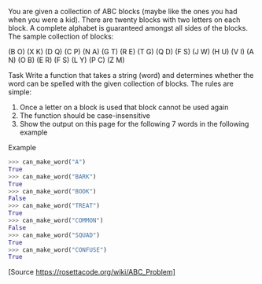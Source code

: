 You are given a collection of ABC blocks (maybe like the ones you had when you were a kid).
There are twenty blocks with two letters on each block.
A complete alphabet is guaranteed amongst all sides of the blocks.
The sample collection of blocks:

 (B O)
 (X K)
 (D Q)
 (C P)
 (N A)
 (G T)
 (R E)
 (T G)
 (Q D)
 (F S)
 (J W)
 (H U)
 (V I)
 (A N)
 (O B)
 (E R)
 (F S)
 (L Y)
 (P C)
 (Z M)

Task
Write a function that takes a string (word) and determines whether the word can be spelled with the given collection of blocks.
The rules are simple:
   1. Once a letter on a block is used that block cannot be used again
   2. The function should be case-insensitive
   3. Show the output on this page for the following 7 words in the following example

Example
```python
>>> can_make_word("A")
True
>>> can_make_word("BARK")
True
>>> can_make_word("BOOK")
False
>>> can_make_word("TREAT")
True
>>> can_make_word("COMMON")
False
>>> can_make_word("SQUAD")
True
>>> can_make_word("CONFUSE")
True
```
[Source https://rosettacode.org/wiki/ABC_Problem]
